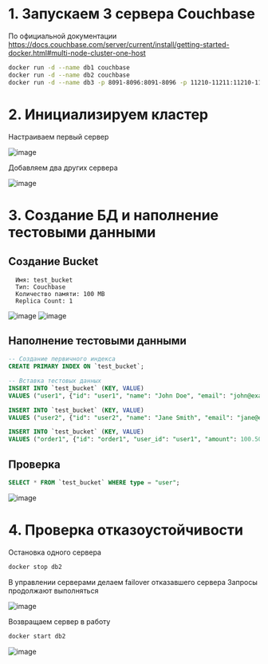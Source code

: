 # 1. Запускаем 3 сервера Couchbase
   По официальной документации https://docs.couchbase.com/server/current/install/getting-started-docker.html#multi-node-cluster-one-host
   ```sh
   docker run -d --name db1 couchbase
   docker run -d --name db2 couchbase
   docker run -d --name db3 -p 8091-8096:8091-8096 -p 11210-11211:11210-11211 couchbase
   ```
# 2. Инициализируем кластер
   Настраиваем первый сервер
   
   ![image](https://github.com/user-attachments/assets/84942bd6-51dc-41fb-a9b8-33379fcc3e41)

   Добавляем два других сервера
   
   ![image](https://github.com/user-attachments/assets/441ef62e-5466-40ad-aa4e-c71a74b664fa)

# 3. Создание БД и наполнение тестовыми данными
   ## Создание Bucket
      Имя: test_bucket
      Тип: Couchbase
      Количество памяти: 100 MB
      Replica Count: 1

   ![image](https://github.com/user-attachments/assets/cdfc007e-dc24-4f49-853d-d31f479fd129)
   ![image](https://github.com/user-attachments/assets/ef16550f-dcdf-4a38-8d33-b1a3c3d3c1ec)

   ## Наполнение тестовыми данными
   ```sql
   -- Создание первичного индекса
   CREATE PRIMARY INDEX ON `test_bucket`;

   -- Вставка тестовых данных
   INSERT INTO `test_bucket` (KEY, VALUE) 
   VALUES ("user1", {"id": "user1", "name": "John Doe", "email": "john@example.com", "type": "user"});

   INSERT INTO `test_bucket` (KEY, VALUE) 
   VALUES ("user2", {"id": "user2", "name": "Jane Smith", "email": "jane@example.com", "type": "user"});

   INSERT INTO `test_bucket` (KEY, VALUE) 
   VALUES ("order1", {"id": "order1", "user_id": "user1", "amount": 100.50, "items": ["item1", "item2"], "type": "order"});
   ```
   ## Проверка
   ```sql
   SELECT * FROM `test_bucket` WHERE type = "user";
   ```
   ![image](https://github.com/user-attachments/assets/46d9265b-35b9-41d8-a5a0-e8ae9e1cd9f6)

# 4. Проверка отказоустойчивости
   Остановка одного сервера
   ```sh
   docker stop db2
   ```
   В управлении серверами делаем failover отказавшего сервера
   Запросы продолжают выполняться
   
   ![image](https://github.com/user-attachments/assets/e1f4f206-5c39-42cb-94bc-f3f4d7753d5e)

   Возвращаем сервер в работу
   ```sh
   docker start db2
   ```
   ![image](https://github.com/user-attachments/assets/636edbb4-0408-404b-afc8-0616248f5c0a)
